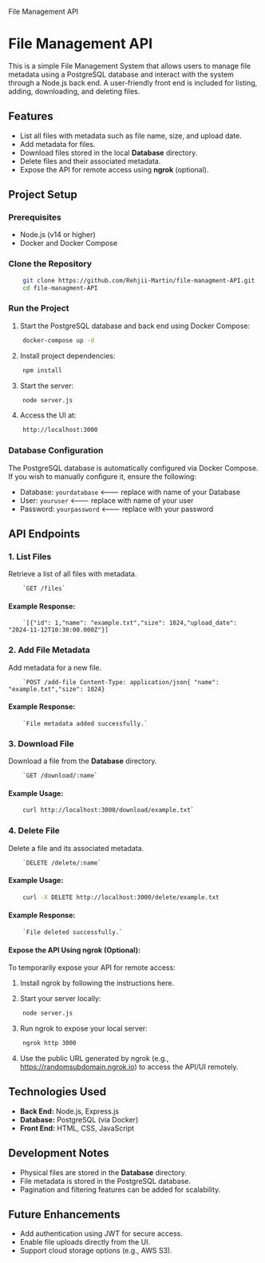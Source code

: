 File Management API

# File Management API

This is a simple File Management System that allows users to manage file metadata using a PostgreSQL database and interact with the system through a Node.js back end. A user-friendly front end is included for listing, adding, downloading, and deleting files.

## Features

- List all files with metadata such as file name, size, and upload date.
- Add metadata for files.
- Download files stored in the local **Database** directory.
- Delete files and their associated metadata.
- Expose the API for remote access using **ngrok** (optional).

## Project Setup

### Prerequisites

- Node.js (v14 or higher)
- Docker and Docker Compose

### Clone the Repository

```bash
    git clone https://github.com/Rehjii-Martin/file-managment-API.git
    cd file-managment-API
```

### Run the Project

1.  Start the PostgreSQL database and back end using Docker Compose:

```bash
    docker-compose up -d
```

2.  Install project dependencies:

```bash
    npm install
```

3.  Start the server:

```bash
    node server.js
```

4.  Access the UI at:

```bash
    http://localhost:3000
```

### Database Configuration

The PostgreSQL database is automatically configured via Docker Compose. If you wish to manually configure it, ensure the following:

- Database: `yourdatabase` <--- replace with name of your Database
- User: `youruser` <--- replace with name of your user
- Password: `yourpassword` <--- replace with your password

## API Endpoints

### 1\. List Files

Retrieve a list of all files with metadata.

        `GET /files`

#### Example Response:

        `[{"id": 1,"name": "example.txt","size": 1024,"upload_date": "2024-11-12T10:30:00.000Z"}]

### 2\. Add File Metadata

Add metadata for a new file.

        `POST /add-file Content-Type: application/json{ "name": "example.txt","size": 1024}

#### Example Response:

        `File metadata added successfully.`

### 3\. Download File

Download a file from the **Database** directory.

        `GET /download/:name`

#### Example Usage:

```bash
    curl http://localhost:3000/download/example.txt`
```

### 4\. Delete File

Delete a file and its associated metadata.

        `DELETE /delete/:name`

#### Example Usage:

```bash
    curl -X DELETE http://localhost:3000/delete/example.txt
```

#### Example Response:

        `File deleted successfully.`

#### Expose the API Using ngrok (Optional):

To temporarily expose your API for remote access:

1. Install ngrok by following the instructions here.

2. Start your server locally:

```bash
    node server.js
```

3. Run ngrok to expose your local server:

```bash
    ngrok http 3000
```

4. Use the public URL generated by ngrok (e.g., https://randomsubdomain.ngrok.io) to access the API/UI remotely.

## Technologies Used

- **Back End:** Node.js, Express.js
- **Database:** PostgreSQL (via Docker)
- **Front End:** HTML, CSS, JavaScript

## Development Notes

- Physical files are stored in the **Database** directory.
- File metadata is stored in the PostgreSQL database.
- Pagination and filtering features can be added for scalability.

## Future Enhancements

- Add authentication using JWT for secure access.
- Enable file uploads directly from the UI.
- Support cloud storage options (e.g., AWS S3).
